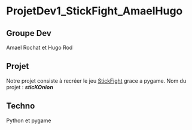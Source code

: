 # ProjetDev1_StickFight_AmaelHugo

## Groupe Dev
Amael Rochat et Hugo Rod

## Projet
Notre projet consiste à recréer le jeu [StickFight](https://store.steampowered.com/app/674940/Stick_Fight_The_Game/) grace a pygame.
Nom du projet : ***sticKOnion***

## Techno
Python et pygame